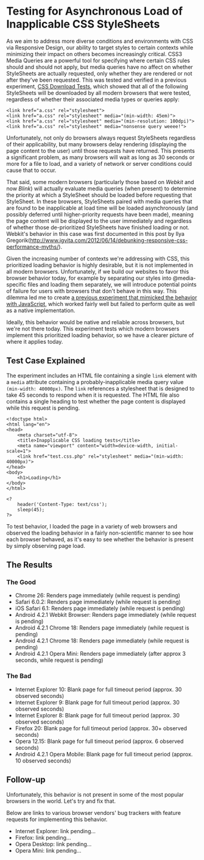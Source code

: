 # Testing for Asynchronous Load of Inapplicable CSS StyleSheets

As we aim to address more diverse conditions and environments with CSS via Responsive Design, our ability to target styles to certain contexts while minimizing their impact on others becomes increasingly critical. CSS3 Media Queries are a powerful tool for specifying where certain CSS rules should and should not apply, but media queries have no affect on whether StyleSheets are actually requested, only whether they are rendered or not after they've been requested. This was tested and verified in a previous experiment, [CSS Download Tests](http://scottjehl.github.io/CSS-Download-Tests/), which showed that all of the following StyleSheets will be downloaded by all modern browsers that were tested, regardless of whether their associated media types or queries apply:

````
<link href="a.css" rel="stylesheet">
<link href="a.css" rel="stylesheet" media="(min-width: 45em)">
<link href="a.css" rel="stylesheet" media="(min-resolution: 100dpi)">
<link href="a.css" rel="stylesheet" media="nonsense query weeee!">
````

Unfortunately, not only do browsers always request StyleSheets regardless of their applicability, but many browsers delay rendering (displaying the page content to the user) until those requests have returned. This presents a significant problem, as many browsers will wait as long as 30 seconds or more for a file to load, and a variety of network or server conditions could cause that to occur.

That said, some modern browsers (particularly those based on _Webkit_ and now _Blink_) will actually evaluate media queries (when present) to determine the priority at which a StyleSheet should be loaded before requesting that StyleSheet. In these browsers, StyleSheets paired with media queries that are found to be inapplicable at load time will be loaded asynchronously (and possibly deferred until higher-priority requests have been made), meaning the page content will be displayed to the user immediately and regardless of whether those de-prioritized StyleSheets have finished loading or not. Webkit's behavior in this case was first documented in this post by Ilya Gregorik(http://www.igvita.com/2012/06/14/debunking-responsive-css-performance-myths/).

Given the increasing number of contexts we're addressing with CSS, this prioritized loading behavior is highly desirable, but it is not implemented in all modern browsers. Unfortunately, if we build our websites to favor this browser behavior today, for example by separating our styles into @media-specific files and loading them separately, we will introduce potential points of failure for users with browsers that don't behave in this way. This dilemma led me to create [a previous experiment that mimicked the behavior with JavaScript](https://github.com/scottjehl/eCSSential), which worked fairly well but failed to perform quite as well as a native implementation.

Ideally, this behavior would be native and reliable across browsers, but we're not there today. This   experiment tests which modern browsers implement this prioritized loading behavior, so we have a clearer picture of where it applies today.

## Test Case Explained

The experiment includes an HTML file containing a single `link` element with a `media` attribute containing a probably-inapplicable media query value `(min-width: 40000px)`. The `link` references a stylesheet that is designed to take 45 seconds to respond when it is requested. The HTML file also contains a single heading to test whether the page content is displayed while this request is pending.

```` index.html:
<!doctype html>
<html lang="en">
<head>
	<meta charset="utf-8">
	<title>Inapplicable CSS loading tests</title>
	<meta name="viewport" content="width=device-width, initial-scale=1">
	<link href="test.css.php" rel="stylesheet" media="(min-width: 40000px)">
</head>
<body>
	<h1>Loading</h1>
</body>
</html>
````

```` test.css.php:
<?
	header('Content-Type: text/css');
	sleep(45);
?>
````

To test behavior, I loaded the page in a variety of web browsers and observed the loading behavior in a fairly non-scientific manner to see how each browser behaved, as it's easy to see whether the behavior is present by simply observing page load.


## The Results

### The Good

- Chrome 26: Renders page immediately (while request is pending)
- Safari 6.0.2: Renders page immediately (while request is pending)
- iOS Safari 6.1: Renders page immediately (while request is pending)
- Android 4.2.1 Webkit Browser: Renders page immediately (while request is pending)
- Android 4.2.1 Chrome 18: Renders page immediately (while request is pending)
- Android 4.2.1 Chrome 18: Renders page immediately (while request is pending)
- Android 4.2.1 Opera Mini: Renders page immediately (after approx 3 seconds, while request is pending)


### The Bad

- Internet Explorer 10: Blank page for full timeout period (approx. 30 observed seconds)
- Internet Explorer 9: Blank page for full timeout period (approx. 30 observed seconds)
- Internet Explorer 8: Blank page for full timeout period (approx. 30 observed seconds)
- Firefox 20: Blank page for full timeout period (approx. 30+ observed seconds)
- Opera 12.15: Blank page for full timeout period (approx. 6 observed seconds)
- Android 4.2.1 Opera Mobile: Blank page for full timeout period (approx. 10 observed seconds)


## Follow-up

Unfortunately, this behavior is not present in some of the most popular browsers in the world. Let's try and fix that.

Below are links to various browser vendors' bug trackers with feature requests for implementing this behavior.

- Internet Explorer: link pending...
- Firefox: link pending...
- Opera Desktop: link pending...
- Opera Mini: link pending...






